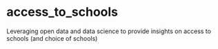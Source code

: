 # access_to_schools
Leveraging open data and data science to provide insights on access to schools (and choice of schools)
